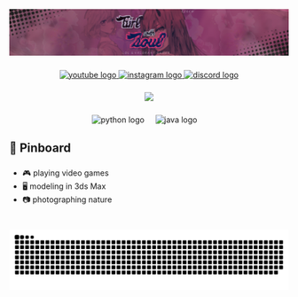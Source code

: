 <div align="center">
  <img src="banner1.png"  />
</div>

###

<div align="center">
  <a href="https://www.youtube.com/channel/UC5nuX-nzajIIGBIwQ6BXBIQ" target="_blank">
    <img src="https://img.shields.io/static/v1?message=Youtube&logo=youtube&label=&color=FF0000&logoColor=white&labelColor=&style=for-the-badge" height="35" alt="youtube logo"  />
  </a>
  <a href="https://www.instagram.com/girlwithsoull/" target="_blank">
    <img src="https://img.shields.io/static/v1?message=Instagram&logo=instagram&label=&color=E4405F&logoColor=white&labelColor=&style=for-the-badge" height="35" alt="instagram logo"  />
  </a>
  <a href="https://discord.com/users/438572419813474324" target="_blank">
    <img src="https://dcbadge.vercel.app/api/shield/438572419813474324?theme=discord-inverted" height="35" alt="discord logo"  />
  </a>
</div>

###

<div align="center">
  <img src="https://profile-counter.glitch.me/girlwithsoul/count.svg?"  />
</div>

###

<div align="center">
  <img src="https://cdn.jsdelivr.net/gh/devicons/devicon/icons/python/python-original.svg" height="30" alt="python logo"  />
  <img width="12" />
  <img src="https://cdn.jsdelivr.net/gh/devicons/devicon/icons/java/java-original.svg" height="30" alt="java logo"  />
  <img width="12" />
</div>

###

<h2 align="left">📌 Pinboard</h2>

###

- 🎮 playing video games
- 🖥️ modeling in 3ds Max
- 📷 photographing nature

###

<br clear="both">

<img src="https://raw.githubusercontent.com/GirlWithSoul/GirlWithSoul/output/snake.svg" alt="Snake animation" />

###
